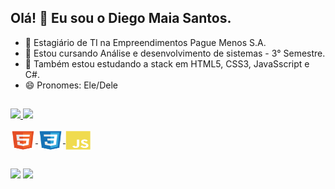 ## Olá! 👋 Eu sou o Diego Maia Santos.

- 🔭 Estagiário de TI na Empreendimentos Pague Menos S.A.
- 🌱 Estou cursando Análise e desenvolvimento de sistemas - 3° Semestre.
- 🌱 Também estou estudando a stack em HTML5, CSS3, JavaSscript e C#.
- 😄 Pronomes: Ele/Dele
##
<div>
  <a href="https://github.com/DiegoMaiaSantos">
  <img height="170em" src="https://github-readme-stats.vercel.app/api?username=DiegoMaiaSantos&show_icons=true&theme=dracula&include_all_commits=true&count_private=true"/>
    <img height="170em" src="https://github-readme-stats.vercel.app/api/top-langs/?username=DiegoMaiaSantos&layout=compact&langs_count=7&theme=dracula"/>
</div>  
  <div style="display: inline_block"><br>
  <img align="center" alt="HTML" height="30" width="40" src="https://raw.githubusercontent.com/devicons/devicon/master/icons/html5/html5-original.svg">
  <img align="center" alt="CSS" height="30" width="40" src="https://raw.githubusercontent.com/devicons/devicon/master/icons/css3/css3-original.svg">
  <img align="center" alt="Js" height="30" width="40" src="https://raw.githubusercontent.com/devicons/devicon/master/icons/javascript/javascript-plain.svg">
</div>
  
  ##
  
  <div> 
  <a href = "mailto:diegom.santos03@gmail.com"><img src="https://img.shields.io/badge/-Gmail-%23333?style=for-the-badge&logo=gmail&logoColor=white" target="_blank"></a>
  <a href="https://br.linkedin.com/in/diego-maia-santos-21615b208" target="_blank"><img src="https://img.shields.io/badge/-LinkedIn-%230077B5?style=for-the-badge&logo=linkedin&logoColor=white" target="_blank"></a> 
</div>

